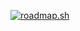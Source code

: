 
<a href="https://roadmap.sh"><img src="https://api.roadmap.sh/v1-badge/tall/657f473d5145316d2518e358?variant=dark" alt="roadmap.sh"/></a>
